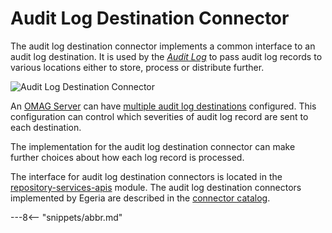 <!-- SPDX-License-Identifier: CC-BY-4.0 -->
<!-- Copyright Contributors to the ODPi Egeria project. -->

# Audit Log Destination Connector

The audit log destination connector implements a common interface to an audit log destination.  It is used by the *[Audit Log](/egeria-docs/concepts/audit-log)* to pass audit log records to various locations either to store, process or distribute further.

![Audit Log Destination Connector](/egeria-docs/connectors/runtime/audit-log-destination-connector.svg)

An [OMAG Server](/egeria-docs/concepts/omag-server) can have [multiple audit log destinations](/egeria-docs/guides/admin/configuring-an-integration-daemon/#configure-the-audit-log) configured.  This configuration can control which severities of audit log record are sent to each destination.

The implementation for the audit log destination connector can make further choices about how each log record is processed.

The interface for audit log destination connectors is located in the
[repository-services-apis](https://github.com/odpi/egeria/tree/master/open-metadata-implementation/repository-services/repository-services-apis/src/main/java/org/odpi/openmetadata/repositoryservices/connectors/stores/auditlogstore) module.  The audit log destination connectors implemented by Egeria are described in the [connector catalog](/egeria-docs/connectors/#audit-log-destination-connectors).


---8<-- "snippets/abbr.md"
